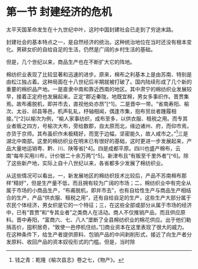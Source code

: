 # 第一节  封建经济的危机

太平天国革命发生在十九世纪中叶，这时中国封建社会已走到了穷途末路。

封建社会的基本特点之一，是自然经济的统治。这种统治地位在当时还没有根本变化。男耕女织的自给自足的生活，仍然是广阔的乡村生活的基础。

但是，几个世纪以来，商品生产也在不断扩大它的阵地。

棉纺织业表现了比较显著和迅速的进步。原来，棉布之利基本上是由苏南、特别是由松江独占着。这种局面在十八世纪后半期就被打破了。国内陆续形成了几个新的重要的棉织品产地。一是直隶中南和靠近西南的地区。其中肃宁的棉纺织业发展较早，接着正定府也发展起来。正定“郡近秦陇，地既宜棉，男女多事织作。晋贾集焉。故布甫脱机，即并市去，直视他处亦昂”[^1]。二是晋中一带。“省南寿阳、榆次、太谷、祁县等邑，机声轧轧，杼轴相闻，偶逢市集，抱布贸丝者踵履相接。”[^2]以榆次为例，“榆人家事纺织，成布至多，以供衣服、租税之用。而专其业者贩之四方，号榆次大布，旁给数郡，自太原而北，缘边诸州、府，而仰市焉，亦货于京师。其布虽织作未极精好，而宽于边幅，坚密能久，故人咸市之。”[^3]三是湖北中南部。这里的棉纺织业在明末已有很好的基础，这时更进一步发展起来，产品大量地运销粤、黔、川、陕等省[^4]。四是成都平原。四川也盛产棉布，云南“每年买用川布，计价银二十余万两”[^5]。新津布且“有贩至千里外者”[^6]。除了这些新产地，实际上自十八世纪以来，各省都多少发展了棉纺织业。

从这些情况可以看出，一，新发展地区的棉纺织技术比较后，产品不苏南棉布那样“精好”，但是生产量不低，而且拥有较为广阔的市场；二，棉纺织业中有完全从属于市场的小商品生产，“布甫脱机，即并市去”，也有自给性生产与商品生产相结合的生产，产品“供衣服、租税之用”，还有自给自足的生产，这些生产大部分属于农民个体经济，男女织是它的一个特征；三，在这些全部或部分从属于市场的经济中，已有“晋贾”和“专其业者”之类商人在活动。商人不仅推销产品，而且供应原料。晋中寿阳，“富商六、七、八人”垄断了全县棉纺织业的棉花供应。出于他们勒掯高价，囤积居奇，“致使一邑停机住纺。”[]商业资本在这里表现了很大的威力。在这种条件下，给生产者提供原料、包销产品的中间剥削形式，接近了向生产者分发原料、收回产品的资本奴役形式的门槛。但是，当时除

[^3]:钱之青：乾隆《榆次县志》卷之七，《物产》。